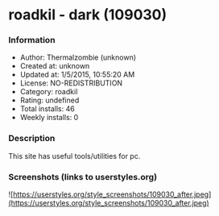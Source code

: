 # roadkil - dark (109030)

### Information
- Author: Thermalzombie (unknown)
- Created at: unknown
- Updated at: 1/5/2015, 10:55:20 AM
- License: NO-REDISTRIBUTION
- Category: roadkil
- Rating: undefined
- Total installs: 46
- Weekly installs: 0


### Description
This site has useful tools/utilities for pc.


### Screenshots (links to userstyles.org)
![https://userstyles.org/style_screenshots/109030_after.jpeg](https://userstyles.org/style_screenshots/109030_after.jpeg)


